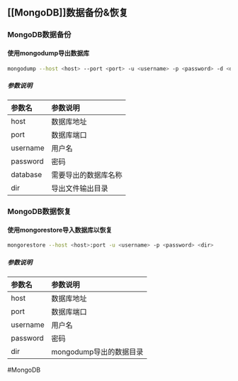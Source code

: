 ## [[MongoDB]]数据备份&恢复

### MongoDB数据备份
#### 使用mongodump导出数据库
```bash
mongodump --host <host> --port <port> -u <username> -p <password> -d <database> -o <dir>
```

##### 参数说明
|参数名|参数说明|
|:-|:-|
|host|数据库地址|
|port|数据库端口|
|username|用户名|
|password|密码|
|database|需要导出的数据库名称|
|dir|导出文件输出目录|

### MongoDB数据恢复
#### 使用mongorestore导入数据库以恢复
```bash
mongorestore --host <host>:port -u <username> -p <password> <dir>
```

##### 参数说明
|参数名|参数说明|
|:-|:-|
|host|数据库地址|
|port|数据库端口|
|username|用户名|
|password|密码|
|dir|mongodump导出的数据目录|

#MongoDB